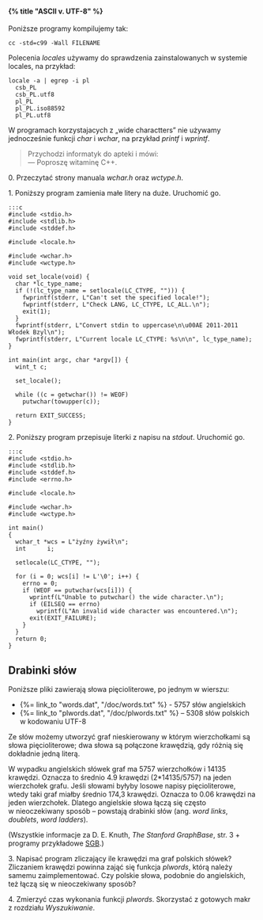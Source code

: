 #### {% title "ASCII v. UTF-8" %}

Poniższe programy kompilujemy tak:

    cc -std=c99 -Wall FILENAME

Polecenia *locales* używamy do sprawdzenia zainstalowanych
w systemie locales, na przykład:

    locale -a | egrep -i pl
      csb_PL
      csb_PL.utf8
      pl_PL
      pl_PL.iso88592
      pl_PL.utf8

W programach korzystajacych z „wide charactters” nie używamy
jednocześnie funkcji *char* i *wchar*, na przykład
*printf* i *wprintf*.

<blockquote>
<p>Przychodzi informatyk do apteki i mówi:<br>
   — Poproszę witaminę C++.
</p>
</blockquote>

0\. Przeczytać strony manuala *wchar.h* oraz *wctype.h*.

1\. Poniższy program zamienia małe litery na duże. Uruchomić go.

    :::c
    #include <stdio.h>
    #include <stdlib.h>
    #include <stddef.h>

    #include <locale.h>

    #include <wchar.h>
    #include <wctype.h>

    void set_locale(void) {
      char *lc_type_name;
      if (!(lc_type_name = setlocale(LC_CTYPE, ""))) {
        fwprintf(stderr, L"Can't set the specified locale!");
        fwprintf(stderr, L"Check LANG, LC_CTYPE, LC_ALL.\n");
        exit(1);
      }
      fwprintf(stderr, L"Convert stdin to uppercase\n\u00AE 2011-2011 Włodek Bzyl\n");
      fwprintf(stderr, L"Current locale LC_CTYPE: %s\n\n", lc_type_name);
    }

    int main(int argc, char *argv[]) {
      wint_t c;

      set_locale();

      while ((c = getwchar()) != WEOF)
        putwchar(towupper(c));

      return EXIT_SUCCESS;
    }

2\. Poniższy program przepisuje literki z napisu na *stdout*. Uruchomić go.

    :::c
    #include <stdio.h>
    #include <stdlib.h>
    #include <stddef.h>
    #include <errno.h>

    #include <locale.h>

    #include <wchar.h>
    #include <wctype.h>

    int main()
    {
      wchar_t *wcs = L"żyźny żywił\n";
      int      i;

      setlocale(LC_CTYPE, "");

      for (i = 0; wcs[i] != L'\0'; i++) {
        errno = 0;
        if (WEOF == putwchar(wcs[i])) {
          wprintf(L"Unable to putwchar() the wide character.\n");
          if (EILSEQ == errno)
            wprintf(L"An invalid wide character was encountered.\n");
          exit(EXIT_FAILURE);
        }
      }
      return 0;
    }


## Drabinki słów

Poniższe pliki zawierają słowa pięcioliterowe, po jednym w wierszu:

* {%= link_to "words.dat", "/doc/words.txt" %} - 5757 słów angielskich
* {%= link_to "plwords.dat", "/doc/plwords.txt" %} – 5308 słów polskich w kodowaniu UTF-8

Ze słów możemy utworzyć graf nieskierowany w którym wierzchołkami są
słowa pięcioliterowe; dwa słowa są połączone krawędzią, gdy różnią się
dokładnie jedną literą.

W wypadku angielskich słówek graf ma 5757 wierzchołków i 14135
krawędzi.  Oznacza to średnio 4.9 krawędzi (2\*14135/5757) na jeden
wierzchołek grafu.  Jeśli słowami byłyby losowe napisy pięcioliterowe,
wtedy taki graf miałby średnio 174,3 krawędzi. Oznacza to 0.06
krawędzi na jeden wierzchołek. Dlatego angielskie słowa łączą się
często w nieoczekiwany sposób – powstają drabinki słów
(ang. *word links*, *doublets*, *word ladders*).

(Wszystkie informacje za D. E. Knuth, *The Stanford GraphBase*,
str. 3 + programy przykładowe [SGB](http://www-cs-faculty.stanford.edu/~uno/sgb.html).)

3\. Napisać program zliczający ile krawędzi ma graf polskich
słówek?  Zliczaniem krawędzi powinna zająć się funkcja *plwords*,
którą należy samemu zaimplementować. Czy polskie słowa, podobnie do
angielskich, też łączą się w nieoczekiwany sposób?

4\. Zmierzyć czas wykonania funkcji *plwords*.
Skorzystać z gotowych makr z rozdziału *Wyszukiwanie*.



<!--

10\. Napisz program, który pyta o Twoje imię, a następnie o nazwisko,
po czym, wypisuje je w układzie: nazwisko, imię.

11\. Napisz program, który pyta o Twoje imię, a następnie:

* wypisuje je w polu o szerokości 20 znaków, przy prawym brzegu pola
* wypisuje je w polu o szerokości 20 znaków, przy lewym brzegu pola
* wypisuje je w polu o dwa znaki dłuższym niż imię

-->
